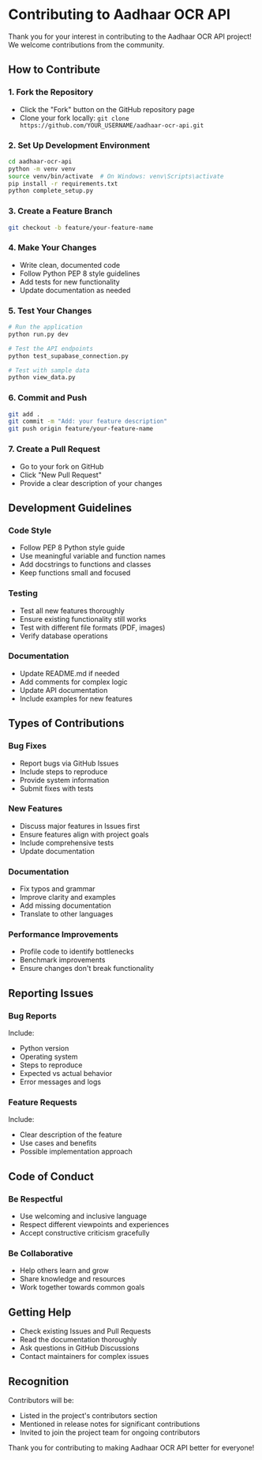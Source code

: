# Contributing to Aadhaar OCR API

Thank you for your interest in contributing to the Aadhaar OCR API project! We welcome contributions from the community.

## How to Contribute

### 1. Fork the Repository
- Click the "Fork" button on the GitHub repository page
- Clone your fork locally: `git clone https://github.com/YOUR_USERNAME/aadhaar-ocr-api.git`

### 2. Set Up Development Environment
```bash
cd aadhaar-ocr-api
python -m venv venv
source venv/bin/activate  # On Windows: venv\Scripts\activate
pip install -r requirements.txt
python complete_setup.py
```

### 3. Create a Feature Branch
```bash
git checkout -b feature/your-feature-name
```

### 4. Make Your Changes
- Write clean, documented code
- Follow Python PEP 8 style guidelines
- Add tests for new functionality
- Update documentation as needed

### 5. Test Your Changes
```bash
# Run the application
python run.py dev

# Test the API endpoints
python test_supabase_connection.py

# Test with sample data
python view_data.py
```

### 6. Commit and Push
```bash
git add .
git commit -m "Add: your feature description"
git push origin feature/your-feature-name
```

### 7. Create a Pull Request
- Go to your fork on GitHub
- Click "New Pull Request"
- Provide a clear description of your changes

## Development Guidelines

### Code Style
- Follow PEP 8 Python style guide
- Use meaningful variable and function names
- Add docstrings to functions and classes
- Keep functions small and focused

### Testing
- Test all new features thoroughly
- Ensure existing functionality still works
- Test with different file formats (PDF, images)
- Verify database operations

### Documentation
- Update README.md if needed
- Add comments for complex logic
- Update API documentation
- Include examples for new features

## Types of Contributions

### Bug Fixes
- Report bugs via GitHub Issues
- Include steps to reproduce
- Provide system information
- Submit fixes with tests

### New Features
- Discuss major features in Issues first
- Ensure features align with project goals
- Include comprehensive tests
- Update documentation

### Documentation
- Fix typos and grammar
- Improve clarity and examples
- Add missing documentation
- Translate to other languages

### Performance Improvements
- Profile code to identify bottlenecks
- Benchmark improvements
- Ensure changes don't break functionality

## Reporting Issues

### Bug Reports
Include:
- Python version
- Operating system
- Steps to reproduce
- Expected vs actual behavior
- Error messages and logs

### Feature Requests
Include:
- Clear description of the feature
- Use cases and benefits
- Possible implementation approach

## Code of Conduct

### Be Respectful
- Use welcoming and inclusive language
- Respect different viewpoints and experiences
- Accept constructive criticism gracefully

### Be Collaborative
- Help others learn and grow
- Share knowledge and resources
- Work together towards common goals

## Getting Help

- Check existing Issues and Pull Requests
- Read the documentation thoroughly
- Ask questions in GitHub Discussions
- Contact maintainers for complex issues

## Recognition

Contributors will be:
- Listed in the project's contributors section
- Mentioned in release notes for significant contributions
- Invited to join the project team for ongoing contributors

Thank you for contributing to making Aadhaar OCR API better for everyone!
